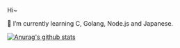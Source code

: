 Hi~

<!--
**weilinfox/weilinfox** is a ✨ _special_ ✨ repository because its `README.md` (this file) appears on your GitHub profile.

### Hi there 👋

Here are some ideas to get you started:

- 🔭 I’m currently working on ...
- 🌱 I’m currently learning ...
- 👯 I’m looking to collaborate on ...
- 🤔 I’m looking for help with ...
- 💬 Ask me about ...
- 📫 How to reach me: ...
- 😄 Pronouns: ...
- ⚡ Fun fact: ...
-->

🌱 I’m currently learning C, Golang, Node.js and Japanese.

[![Anurag's github stats](https://github-readme-stats.vercel.app/api?username=weilinfox)](https://github.com/anuraghazra/github-readme-stats)
